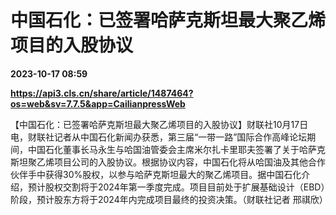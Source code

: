 # 中国石化：已签署哈萨克斯坦最大聚乙烯项目的入股协议

**2023-10-17 08:59**

**https://api3.cls.cn/share/article/1487464?os=web&sv=7.7.5&app=CailianpressWeb**

【中国石化：已签署哈萨克斯坦最大聚乙烯项目的入股协议】财联社10月17日电，财联社记者从中国石化新闻办获悉，第三届“一带一路”国际合作高峰论坛期间，中国石化董事长马永生与哈国油管委会主席米尔扎卡里耶夫签署了关于哈萨克斯坦聚乙烯项目公司的入股协议。根据协议内容，中国石化将从哈国油及其他合作伙伴手中获得30%股权，以参与哈萨克斯坦最大的聚乙烯项目。据中国石化介绍，预计股权交割将于2024年第一季度完成。项目目前处于扩展基础设计（EBD）阶段，预计股东方将于2024年内完成项目最终的投资决策。（财联社记者 邢祺欣）